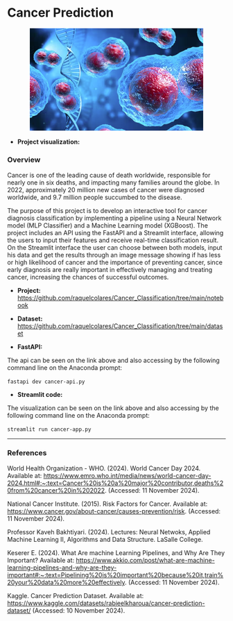 # Cancer Prediction

<p align="center">
    <img width="400" src="https://github.com/raquelcolares/Cancer_Classification/blob/main/cancer.png">
</p>

- **Project visualization:** 

### Overview

Cancer is one of the leading cause of death worldwide, responsible for nearly one in six deaths, and impacting many families around the globe. In 2022, approximately 20 million new cases of cancer were diagnosed worldwide, and 9.7 million people succumbed to the disease.

The purpose of this project is to develop an interactive tool for cancer diagnosis classification by implementing a pipeline using a Neural Network model (MLP Classifier) and a Machine Learning model (XGBoost). The project includes an API using the FastAPI and a Streamlit interface, allowing the users to input their features and receive real-time classification result. On the Streamlit interface the user can choose between both models, input his data and get the results through an image message showing if has less or high likelihood of cancer and the importance of preventing cancer, since early diagnosis are really important in effectively managing and treating cancer, increasing the chances of successful outcomes.

- **Project:**
  https://github.com/raquelcolares/Cancer_Classification/tree/main/notebook

- **Dataset:**
  https://github.com/raquelcolares/Cancer_Classification/tree/main/dataset

- **FastAPI:**
  

The api can be seen on the link above and also accessing by the following command line on the Anaconda prompt:

`fastapi dev cancer-api.py`

- **Streamlit code:**


The visualization can be seen on the link above and also accessing by the following command line on the Anaconda prompt:

`streamlit run cancer-app.py`
  

-------

### References

World Health Organization - WHO. (2024). World Cancer Day 2024. Available at: https://www.emro.who.int/media/news/world-cancer-day-2024.html#:~:text=Cancer%20is%20a%20major%20contributor,deaths%20from%20cancer%20in%202022. (Accessed: 11 November 2024).

National Cancer Institute. (2015). Risk Factors for Cancer. Available at: https://www.cancer.gov/about-cancer/causes-prevention/risk. (Accessed: 11 November 2024).

Professor Kaveh Bakhtiyari. (2024). Lectures: Neural Netwoks, Applied Machine Learning II, Algorithms and Data Structure. LaSalle College.

Keserer E. (2024). What Are machine Learning Pipelines, and Why Are They Important? Available at: https://www.akkio.com/post/what-are-machine-learning-pipelines-and-why-are-they-important#:~:text=Pipelining%20is%20important%20because%20it,train%20your%20data%20more%20effectively. (Accessed: 11 November 2024).

Kaggle. Cancer Prediction Dataset. Available at: https://www.kaggle.com/datasets/rabieelkharoua/cancer-prediction-dataset/ (Accessed: 10 November 2024).
